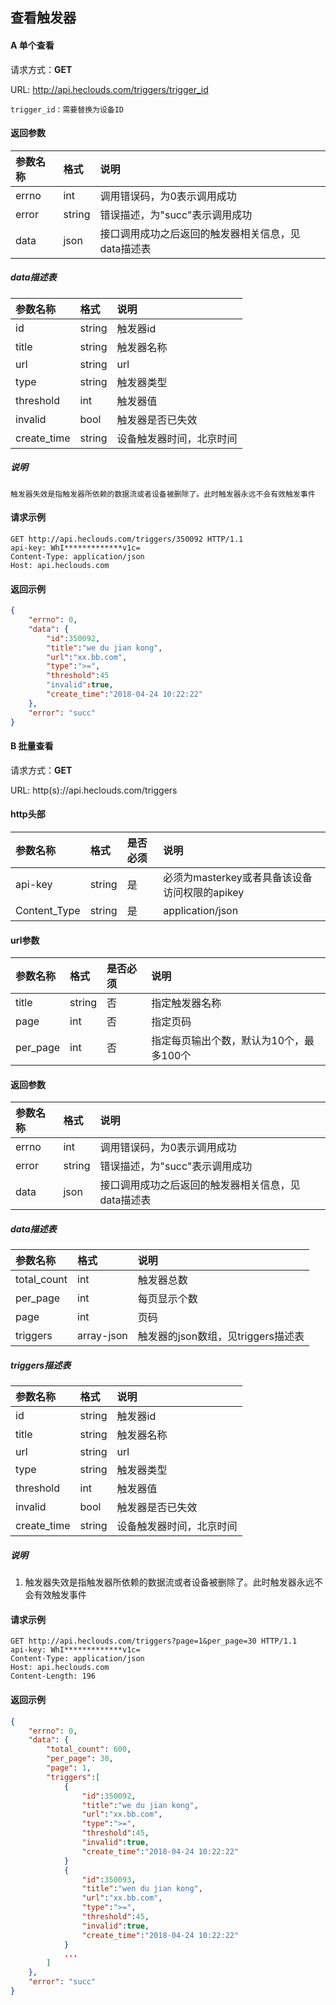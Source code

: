 ﻿查看触发器
---

#### **A 单个查看**

请求方式：**GET**

URL: http://api.heclouds.com/triggers/trigger_id

    trigger_id：需要替换为设备ID


#### 返回参数
参数名称 | 格式 | 说明
:- | :- | :- 
errno | int | 调用错误码，为0表示调用成功
error | string | 错误描述，为"succ"表示调用成功
data | json | 接口调用成功之后返回的触发器相关信息，见data描述表

##### data描述表
参数名称 | 格式 | 说明
:- | :- | :- 
id | string | 触发器id
title | string | 触发器名称
url | string | url
type | string | 触发器类型
threshold | int | 触发器值
invalid | bool | 触发器是否已失效
create_time | string | 设备触发器时间，北京时间

##### 说明
```
触发器失效是指触发器所依赖的数据流或者设备被删除了。此时触发器永远不会有效触发事件
```
#### 请求示例
```text
GET http://api.heclouds.com/triggers/350092 HTTP/1.1
api-key: WhI*************v1c=
Content-Type: application/json
Host: api.heclouds.com
```

#### 返回示例
```json
{
	"errno": 0,
	"data": {
		"id":350092,
		"title":"we du jian kong",
		"url":"xx.bb.com",
		"type":">=",
		"threshold":45
		"invalid":true,
		"create_time":"2018-04-24 10:22:22"
	},
	"error": "succ"
}
```

#### **B 批量查看**

请求方式：**GET**

URL: http(s)://api.heclouds.com/triggers

#### http头部
参数名称 | 格式 | 是否必须 | 说明
:- | :- | :- | :- 
api-key | string | 是 | 必须为masterkey或者具备该设备访问权限的apikey
Content_Type | string | 是 | application/json

#### url参数
参数名称 | 格式 | 是否必须 | 说明
:- | :- | :- | :- 
title | string | 否 | 指定触发器名称
page | int | 否 | 指定页码
per_page | int | 否 | 指定每页输出个数，默认为10个，最多100个

#### 返回参数
参数名称 | 格式 | 说明
:- | :- | :- 
errno | int | 调用错误码，为0表示调用成功
error | string | 错误描述，为"succ"表示调用成功
data | json | 接口调用成功之后返回的触发器相关信息，见data描述表

##### data描述表
参数名称 | 格式 | 说明
:- | :- | :- 
total_count | int | 触发器总数
per_page | int | 每页显示个数
page | int | 页码
triggers | array-json | 触发器的json数组，见triggers描述表

##### triggers描述表
参数名称 | 格式 | 说明
:- | :- | :- 
id | string | 触发器id
title | string | 触发器名称
url | string | url
type | string | 触发器类型
threshold | int | 触发器值
invalid | bool | 触发器是否已失效
create_time | string | 设备触发器时间，北京时间

##### 说明
1. 触发器失效是指触发器所依赖的数据流或者设备被删除了。此时触发器永远不会有效触发事件

#### 请求示例
```text
GET http://api.heclouds.com/triggers?page=1&per_page=30 HTTP/1.1
api-key: WhI*************v1c=
Content-Type: application/json
Host: api.heclouds.com
Content-Length: 196

```

#### 返回示例
```json
{
	"errno": 0,
	"data": {
		"total_count": 600,
		"per_page": 30,
		"page": 1,
		"triggers":[
			{
				"id":350092,
				"title":"we du jian kong",
				"url":"xx.bb.com",
				"type":">=",
				"threshold":45,
				"invalid":true,
				"create_time":"2018-04-24 10:22:22" 
			}
			{
				"id":350093,
				"title":"wen du jian kong",
				"url":"xx.bb.com",
				"type":">=",
				"threshold":45,
				"invalid":true,
				"create_time":"2018-04-24 10:22:22" 
			}
			...
		]
	},
	"error": "succ"
}
```
